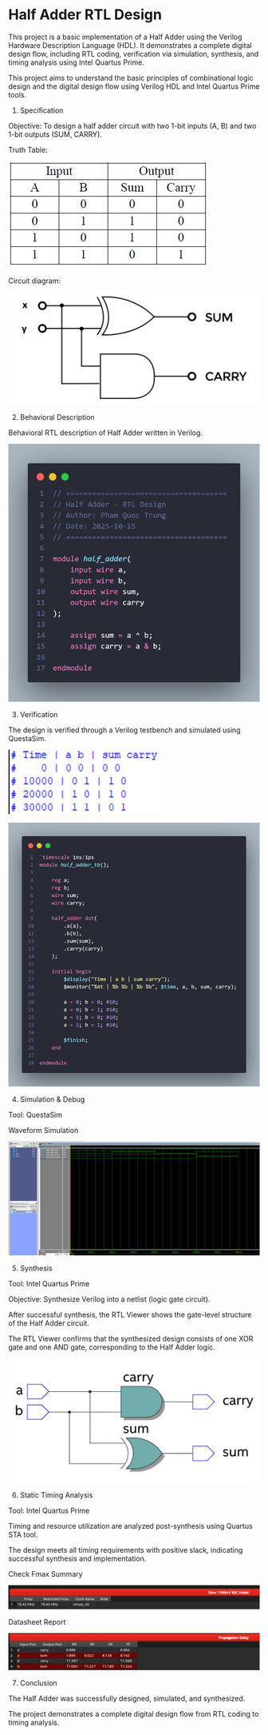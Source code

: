 # Half Adder RTL Design

This project is a basic implementation of a Half Adder using the Verilog Hardware Description Language (HDL). It demonstrates a complete digital design flow, including RTL coding, verification via simulation, synthesis, and timing analysis using Intel Quartus Prime.

This project aims to understand the basic principles of combinational logic design and the digital design flow using Verilog HDL and Intel Quartus Prime tools.



1. Specification

Objective: To design a half adder circuit with two 1-bit inputs (A, B) and two 1-bit outputs (SUM, CARRY).

Truth Table:


![Truth Table](https://github.com/trungpham141205/Half_Adder/blob/main/images/half_adder_truth_table.jpg)

Circuit diagram:


![Circuit Diagram](https://github.com/trungpham141205/Half_Adder/blob/main/images/half-adder-circuit.png)



2. Behavioral Description

Behavioral RTL description of Half Adder written in Verilog.


![Behavioral Model](https://github.com/trungpham141205/Half_Adder/blob/main/images/behavioral.png)



3. Verification

The design is verified through a Verilog testbench and simulated using QuestaSim.

![Simulation Result](https://github.com/trungpham141205/Half_Adder/blob/main/images/stimulated.png)

![Simulation Result](https://github.com/trungpham141205/Half_Adder/blob/main/images/verification.png)



4. Simulation & Debug

Tool: QuestaSim

Waveform Simulation


![Waveform Simulation](https://github.com/trungpham141205/Half_Adder/blob/main/images/wave.png) 



5. Synthesis

Tool: Intel Quartus Prime

Objective: Synthesize Verilog into a netlist (logic gate circuit).

After successful synthesis, the RTL Viewer shows the gate-level structure of the Half Adder circuit.

The RTL Viewer confirms that the synthesized design consists of one XOR gate and one AND gate, corresponding to the Half Adder logic.

![RTL Viewer](https://github.com/trungpham141205/Half_Adder/blob/main/images/RTL%20viewer.png)



6. Static Timing Analysis

Tool: Intel Quartus Prime

Timing and resource utilization are analyzed post-synthesis using Quartus STA tool.

The design meets all timing requirements with positive slack, indicating successful synthesis and implementation.

Check Fmax Summary

![Fmax Report](https://github.com/trungpham141205/Half_Adder/blob/main/images/fmax_report.png)

Datasheet Report

![Datasheet](https://github.com/trungpham141205/Half_Adder/blob/main/images/datasheet_report.png)



7. Conclusion

The Half Adder was successfully designed, simulated, and synthesized.  

The project demonstrates a complete digital design flow from RTL coding to timing analysis.
